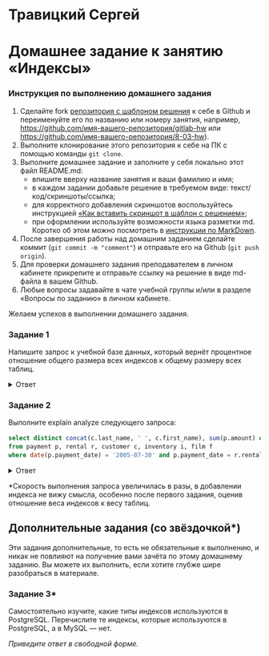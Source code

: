 # Травицкий Сергей
# Домашнее задание к занятию «Индексы»

### Инструкция по выполнению домашнего задания

1. Сделайте fork [репозитория c шаблоном решения](https://github.com/netology-code/sys-pattern-homework) к себе в Github и переименуйте его по названию или номеру занятия, например, https://github.com/имя-вашего-репозитория/gitlab-hw или https://github.com/имя-вашего-репозитория/8-03-hw).
2. Выполните клонирование этого репозитория к себе на ПК с помощью команды `git clone`.
3. Выполните домашнее задание и заполните у себя локально этот файл README.md:
   - впишите вверху название занятия и ваши фамилию и имя;
   - в каждом задании добавьте решение в требуемом виде: текст/код/скриншоты/ссылка;
   - для корректного добавления скриншотов воспользуйтесь инструкцией [«Как вставить скриншот в шаблон с решением»](https://github.com/netology-code/sys-pattern-homework/blob/main/screen-instruction.md);
   - при оформлении используйте возможности языка разметки md. Коротко об этом можно посмотреть в [инструкции по MarkDown](https://github.com/netology-code/sys-pattern-homework/blob/main/md-instruction.md).
4. После завершения работы над домашним заданием сделайте коммит (`git commit -m "comment"`) и отправьте его на Github (`git push origin`).
5. Для проверки домашнего задания преподавателем в личном кабинете прикрепите и отправьте ссылку на решение в виде md-файла в вашем Github.
6. Любые вопросы задавайте в чате учебной группы и/или в разделе «Вопросы по заданию» в личном кабинете.

Желаем успехов в выполнении домашнего задания.

### Задание 1

Напишите запрос к учебной базе данных, который вернёт процентное отношение общего размера всех индексов к общему размеру всех таблиц.

<details>
<summary>Ответ</summary>

**Если брать общий размер базы, включая индексы, то   запрос будет в таком формате.**  

```
SELECT table_schema AS "DB_имя", SUM(data_length) AS "Объем базы", SUM(index_length) AS "Объем индексов",
SUM(data_length+index_length) AS "Общий объем",
	CONCAT(ROUND((SUM(index_length))/(SUM(data_length+index_length))*100),'%') '% индексов'
FROM information_schema.TABLES where TABLE_SCHEMA = 'sakila'
```

*Скрин 1*  

![img](https://github.com/travickiy67/Indexes/blob/main/img/1.1.png)  

**Если брать полезный объем данных по отношению к индексам, то я думаю так**

```
SELECT table_schema AS "DB_имя", SUM(data_length) AS "Объем базы", SUM(index_length) AS "Объем индексов",
SUM(data_length+index_length) AS "Общий объем",
	CONCAT(ROUND((SUM(index_length))/(SUM(data_length ))*100),'%') '% индексов'
FROM information_schema.TABLES where TABLE_SCHEMA = 'sakila'
```
*Скрин 2*  

![img](https://github.com/travickiy67/Indexes/blob/main/img/1.2.png)  

</details>

### Задание 2

Выполните explain analyze следующего запроса:
```sql
select distinct concat(c.last_name, ' ', c.first_name), sum(p.amount) over (partition by c.customer_id, f.title)
from payment p, rental r, customer c, inventory i, film f
where date(p.payment_date) = '2005-07-30' and p.payment_date = r.rental_date and r.customer_id = c.customer_id and i.inventory_id = r.inventory_id
```

<details>
<summary>Ответ</summary>  

```
explain analyze
 select distinct concat(c.last_name, ' ', c.first_name), sum(p.amount) over (partition by c.customer_id, f.title)              --f.title
from payment p, rental r, customer c, inventory i, film f
where date(p.payment_date) = '2005-07-30' and p.payment_date = r.rental_date 
and r.customer_id = c.customer_id and i.inventory_id = r.inventory_id
```
**Выполнен explain**  

*скрин 1*  

![img](https://github.com/travickiy67/Indexes/blob/main/img/2.1.png)  

*Слрин 2*  

![img](https://github.com/travickiy67/Indexes/blob/main/img/2.2.png)  

- перечислите узкие места;  

**для запроса используются лишние таблицы. Можно удалить из запроса inventory и film. Ну использование оператора JOIN будет более оптимальным**
 
- оптимизируйте запрос: внесите корректировки по использованию операторов, при необходимости добавьте индексы.

**Оптимизированный код**

```
select distinct concat(c.last_name, ' ', c.first_name), sum(p.amount) over (partition by c.customer_id )              -- f.title
from payment p 
JOIN rental r ON p.payment_date = r.rental_date
JOIN customer c ON r.customer_id = c.customer_id
where date(p.payment_date) = '2005-07-30';
```
*СКрин 1*  

![img](https://github.com/travickiy67/Indexes/blob/main/img/2.3.png)  

*Скрин 2*  

![img](https://github.com/travickiy67/Indexes/blob/main/img/2.4.png)  

</details>

*Скорость выполнения запроса увеличилась в разы, в добавлении индекса не вижу смысла, особенно после первого задания, оценив отношение веса индексов к весу таблиц.

## Дополнительные задания (со звёздочкой*)
Эти задания дополнительные, то есть не обязательные к выполнению, и никак не повлияют на получение вами зачёта по этому домашнему заданию. Вы можете их выполнить, если хотите глубже шире разобраться в материале.

### Задание 3*

Самостоятельно изучите, какие типы индексов используются в PostgreSQL. Перечислите те индексы, которые используются в PostgreSQL, а в MySQL — нет.

*Приведите ответ в свободной форме.*
